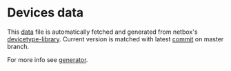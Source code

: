 # Devices data

This [data](./data.go) file is automatically fetched and generated from netbox's [devicetype-library](https://github.com/netbox-community/devicetype-library). Current version is matched with latest [commit](./sha.txt) on master branch.

For more info see [generator](/cmd/generate/main.go).
